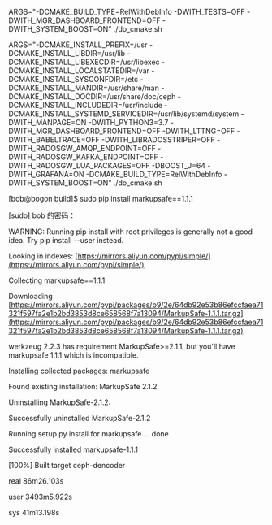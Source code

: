 ARGS="-DCMAKE_BUILD_TYPE=RelWithDebInfo -DWITH_TESTS=OFF -DWITH_MGR_DASHBOARD_FRONTEND=OFF -DWITH_SYSTEM_BOOST=ON" ./do_cmake.sh

ARGS="-DCMAKE_INSTALL_PREFIX=/usr -DCMAKE_INSTALL_LIBDIR=/usr/lib -DCMAKE_INSTALL_LIBEXECDIR=/usr/libexec -DCMAKE_INSTALL_LOCALSTATEDIR=/var -DCMAKE_INSTALL_SYSCONFDIR=/etc -DCMAKE_INSTALL_MANDIR=/usr/share/man -DCMAKE_INSTALL_DOCDIR=/usr/share/doc/ceph -DCMAKE_INSTALL_INCLUDEDIR=/usr/include -DCMAKE_INSTALL_SYSTEMD_SERVICEDIR=/usr/lib/systemd/system -DWITH_MANPAGE=ON -DWITH_PYTHON3=3.7 -DWITH_MGR_DASHBOARD_FRONTEND=OFF -DWITH_LTTNG=OFF -DWITH_BABELTRACE=OFF -DWITH_LIBRADOSSTRIPER=OFF -DWITH_RADOSGW_AMQP_ENDPOINT=OFF -DWITH_RADOSGW_KAFKA_ENDPOINT=OFF -DWITH_RADOSGW_LUA_PACKAGES=OFF -DBOOST_J=64 -DWITH_GRAFANA=ON -DCMAKE_BUILD_TYPE=RelWithDebInfo -DWITH_SYSTEM_BOOST=ON"  ./do_cmake.sh

[bob@bogon build]$ sudo pip install markupsafe==1.1.1

[sudo] bob 的密码：

WARNING: Running pip install with root privileges is generally not a good idea. Try pip install --user instead.

Looking in indexes: [https://mirrors.aliyun.com/pypi/simple/](https://mirrors.aliyun.com/pypi/simple/)

Collecting markupsafe==1.1.1

Downloading [https://mirrors.aliyun.com/pypi/packages/b9/2e/64db92e53b86efccfaea71321f597fa2e1b2bd3853d8ce658568f7a13094/MarkupSafe-1.1.1.tar.gz](https://mirrors.aliyun.com/pypi/packages/b9/2e/64db92e53b86efccfaea71321f597fa2e1b2bd3853d8ce658568f7a13094/MarkupSafe-1.1.1.tar.gz)

werkzeug 2.2.3 has requirement MarkupSafe>=2.1.1, but you'll have markupsafe 1.1.1 which is incompatible.

Installing collected packages: markupsafe

Found existing installation: MarkupSafe 2.1.2

Uninstalling MarkupSafe-2.1.2:

Successfully uninstalled MarkupSafe-2.1.2

Running setup.py install for markupsafe ... done

Successfully installed markupsafe-1.1.1




[100%] Built target ceph-dencoder





real    86m26.103s


user    3493m5.922s


sys     41m13.198s
